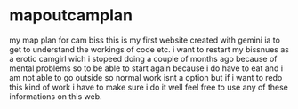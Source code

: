 # mapoutcamplan
my map plan for cam biss
this is my first website created with gemini ia to get to understand the workings of code etc. i want to restart my bissnues as a erotic camgirl wich i stopeed doing a couple of months ago because of mental problems so to be able to start again because i do have to eat and i am not able to go outside so normal work isnt a option but if i want to redo this kind of work i have to make sure i do it well
feel free to use any of these informations on this web.
